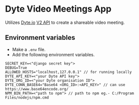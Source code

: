 # Dyte Video Meetings App
Utilizes [Dyte.io](https://dyte.io) [V2 API](https://docs.dyte.io/api#/) to create a shareable video meeting.

## Environment variables
- Make a ```.env``` file.
- Add the following environment variables.
```
SECRET_KEY=<"django secret key">
DEBUG=True
ALLOWED_HOSTS="localhost,127.0.0.1" // for running locally
DYTE_API_KEY=<"your Dyte API key">
DYTE_ORG_ID=<"your Dyte organisation ID">
DYTE_CONN_BASE64="Base64 <ORG_ID>:<API_KEY>" // can use https://www.base64encode.org/ 
NPM_BIN_PATH=<"path to npm"> // path to npm eg.- C:/Program Files/nodejs/npm.cmd
```
